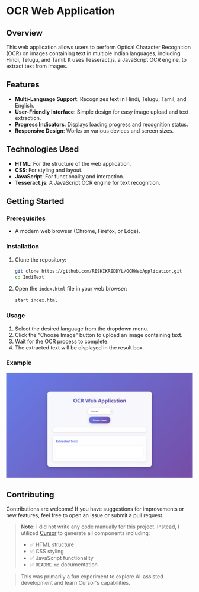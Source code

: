 # OCR Web Application

## Overview

This web application allows users to perform Optical Character Recognition (OCR) on images containing text in multiple Indian languages, including Hindi, Telugu, and Tamil. It uses Tesseract.js, a JavaScript OCR engine, to extract text from images.

## Features

- **Multi-Language Support**: Recognizes text in Hindi, Telugu, Tamil, and English.
- **User-Friendly Interface**: Simple design for easy image upload and text extraction.
- **Progress Indicators**: Displays loading progress and recognition status.
- **Responsive Design**: Works on various devices and screen sizes.

## Technologies Used

- **HTML**: For the structure of the web application.
- **CSS**: For styling and layout.
- **JavaScript**: For functionality and interaction.
- **Tesseract.js**: A JavaScript OCR engine for text recognition.

## Getting Started

### Prerequisites

- A modern web browser (Chrome, Firefox, or Edge).

### Installation

1. Clone the repository:
   ```bash
   git clone https://github.com/RISHIKREDDYL/OCRWebApplication.git
   cd IndiText
   ```

2. Open the `index.html` file in your web browser:
   ```bash
   start index.html
   ```

### Usage

1. Select the desired language from the dropdown menu.
2. Click the "Choose Image" button to upload an image containing text.
3. Wait for the OCR process to complete.
4. The extracted text will be displayed in the result box.

### Example

![OCR Example](assets\image.png)

## Contributing

Contributions are welcome! If you have suggestions for improvements or new features, feel free to open an issue or submit a pull request.

> **Note:** I did not write any code manually for this project. Instead, I utilized [Cursor](https://cursor.com) to generate all components including:
> - ✅ HTML structure  
> - ✅ CSS styling  
> - ✅ JavaScript functionality  
> - ✅ `README.md` documentation  

> This was primarily a fun experiment to explore AI-assisted development and learn Cursor's capabilities.